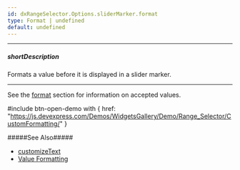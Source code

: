 ```yaml
---
id: dxRangeSelector.Options.sliderMarker.format
type: Format | undefined
default: undefined
---
```

---
##### shortDescription
Formats a value before it is displayed in a slider marker.

---
See the [format](/api-reference/50%20Common/Object%20Structures/format '/Documentation/ApiReference/Common/Object_Structures/format/') section for information on accepted values. 

#include btn-open-demo with {
    href: "https://js.devexpress.com/Demos/WidgetsGallery/Demo/Range_Selector/CustomFormatting/"
}

#####See Also#####
- [customizeText](/api-reference/10%20UI%20Components/dxRangeSelector/1%20Configuration/sliderMarker/customizeText.md '{currentpath}/#customizeText')
- [Value Formatting](/concepts/Common/Value%20Formatting '/Documentation/Guide/Common/Value_Formatting/')
